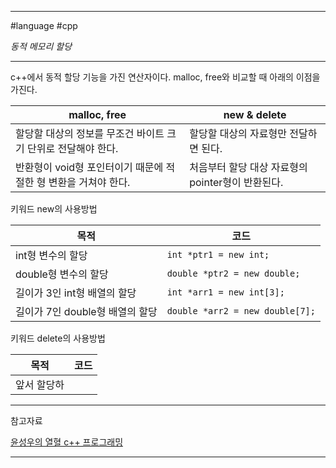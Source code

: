 
---

#language #cpp 

*동적 메모리 할당*

---

c++에서 동적 할당 기능을 가진 연산자이다. malloc, free와 비교할 때 아래의 이점을 가진다.

| malloc, free                                                    | new & delete                                      |
| --------------------------------------------------------------- | ------------------------------------------------- |
| 할당할 대상의 정보를 무조건 바이트 크기 단위로 전달해야 한다.   | 할당할 대상의 자료형만 전달하면 된다.             |
| 반환형이 void형 포인터이기 때문에 적절한 형 변환을 거쳐야 한다. | 처음부터 할당 대상 자료형의 pointer형이 반환된다. |

키워드 new의 사용방법

| 목적                            | 코드                            |
| ------------------------------- | ------------------------------- |
| int형 변수의 할당               | `int *ptr1 = new int;`          |
| double형 변수의 할당            | `double *ptr2 = new double;`    |
| 길이가 3인 int형 배열의 할당    | `int *arr1 = new int[3];`       |
| 길이가 7인 double형 배열의 할당 | `double *arr2 = new double[7];` |

키워드 delete의 사용방법

| 목적 | 코드 |
| ---- | ---- |
| 앞서 할당하     |      |

---

참고자료

[윤성우의 열혈 c++ 프로그래밍](https://product.kyobobook.co.kr/detail/S000001589147)

---